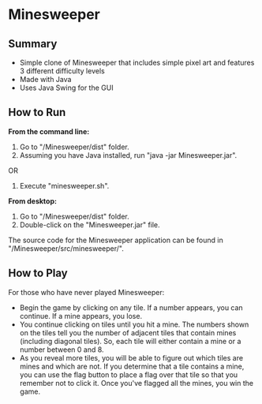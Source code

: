 # Minesweeper

## Summary
- Simple clone of Minesweeper that includes simple pixel art and features 3 different difficulty levels
- Made with Java 
- Uses Java Swing for the GUI 

## How to Run

**From the command line:**
1. Go to "/Minesweeper/dist" folder.
2. Assuming you have Java installed, run "java -jar Minesweeper.jar".

OR

1. Execute "minesweeper.sh".

**From desktop:** 
1. Go to "/Minesweeper/dist" folder.
2. Double-click on the "Minesweeper.jar" file.

The source code for the Minesweeper application can be found in "/Minesweeper/src/minesweeper/".

## How to Play

For those who have never played Minesweeper:
- Begin the game by clicking on any tile. If a number appears, you can continue. If a mine appears, you lose.
- You continue clicking on tiles until you hit a mine. The numbers shown on the tiles tell you the number of adjacent tiles that contain mines (including diagonal tiles). So, each tile will either contain a mine or a number between 0 and 8.
- As you reveal more tiles, you will be able to figure out which tiles are mines and which are not. If you determine that a tile contains a mine, you can use the flag button to place a flag over that tile so that you remember not to click it. Once you've flagged all the mines, you win the game.
